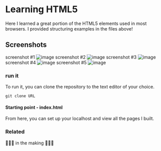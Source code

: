 # Learning HTML5

Here I learned a great portion of the HTML5 elements used in most browsers. I provided structuring
examples in the files above!

## Screenshots
screenshot #1
![image](https://github.com/user-attachments/assets/1040305d-809e-45ab-95e9-131d1bc4a388)
screenshot #2
![image](https://github.com/user-attachments/assets/91b6f0ed-cb52-4391-a0ec-cb1edf4ba55f)
screenshot #3
![image](https://github.com/user-attachments/assets/ff17c4e4-3562-46b1-b940-b014b04b2f15)
screenshot #4
![image](https://github.com/user-attachments/assets/d823fb2d-e305-4213-8cee-24600260b1f2)
screenshot #5
![image](https://github.com/user-attachments/assets/e5619cb0-8f4a-4df5-acf5-09c4eda97b06)


### run it

To run it, you can clone the repository to the text editor of your choice.

```
git clone URL
```
#### Starting point - index.html
From here, you can set up your localhost and view all the pages I built. 

### Related
🚦🚧🔶 in the making 🚦🚧🔶
